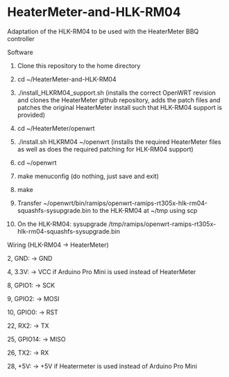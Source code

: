 # HeaterMeter-and-HLK-RM04
Adaptation of the HLK-RM04 to be used with the HeaterMeter BBQ controller

Software
1. Clone this repository to the home directory

2. cd ~/HeaterMeter-and-HLK-RM04

3. ./install_HLKRM04_support.sh (installs the correct OpenWRT revision and clones the HeaterMeter github repository, adds the patch files and patches the original HeaterMeter install such that HLK-RM04 support is provided)

4. cd ~/HeaterMeter/openwrt

5. ./install.sh HLKRM04 ~/openwrt (installs the required HeaterMeter files as well as does the required patching for HLK-RM04 support)

6. cd ~/openwrt

7. make menuconfig (do nothing, just save and exit)

8. make

9. Transfer ~/openwrt/bin/ramips/openwrt-ramips-rt305x-hlk-rm04-squashfs-sysupgrade.bin to the HLK-RM04 at ~/tmp using scp 

10. On the HLK-RM04: sysupgrade /tmp/ramips/openwrt-ramips-rt305x-hlk-rm04-squashfs-sysupgrade.bin

Wiring (HLK-RM04 -> HeaterMeter)

2, GND: -> GND

4, 3.3V: -> VCC if Arduino Pro Mini is used instead of HeaterMeter

8, GPIO1: -> SCK

9, GPIO2: -> MOSI

10, GPIO0: -> RST

22, RX2: -> TX

25, GPIO14: -> MISO

26, TX2: -> RX

28, +5V: -> +5V if Heatermeter is used instead of Arduino Pro Mini
